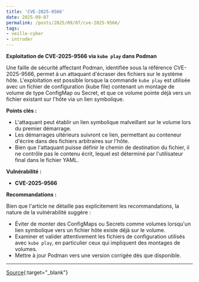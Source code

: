 ```yaml
---
title: 'CVE-2025-9566'
date: 2025-09-07
permalink: /posts/2025/09/07/cve-2025-9566/
tags:
- veille-cyber
- intruder
---
```

**Exploitation de CVE-2025-9566 via `kube play` dans Podman**

Une faille de sécurité affectant Podman, identifiée sous la référence CVE-2025-9566, permet à un attaquant d'écraser des fichiers sur le système hôte. L'exploitation est possible lorsque la commande `kube play` est utilisée avec un fichier de configuration (kube file) contenant un montage de volume de type ConfigMap ou Secret, et que ce volume pointe déjà vers un fichier existant sur l'hôte via un lien symbolique.

**Points clés :**

*   L'attaquant peut établir un lien symbolique malveillant sur le volume lors du premier démarrage.
*   Les démarrages ultérieurs suivront ce lien, permettant au conteneur d'écrire dans des fichiers arbitraires sur l'hôte.
*   Bien que l'attaquant puisse définir le chemin de destination du fichier, il ne contrôle pas le contenu écrit, lequel est déterminé par l'utilisateur final dans le fichier YAML.

**Vulnérabilité :**

*   **CVE-2025-9566**

**Recommandations :**

Bien que l'article ne détaille pas explicitement les recommandations, la nature de la vulnérabilité suggère :

*   Éviter de monter des ConfigMaps ou Secrets comme volumes lorsqu'un lien symbolique vers un fichier hôte existe déjà sur le volume.
*   Examiner et valider attentivement les fichiers de configuration utilisés avec `kube play`, en particulier ceux qui impliquent des montages de volumes.
*   Mettre à jour Podman vers une version corrigée dès que disponible.

---
[Source](https://cvemon.intruder.io/cves/CVE-2025-9566){:target="_blank"}
